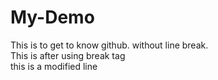 # My-Demo
This is to get to know github.
without line break.<br>
This is after using break tag<br>
this is a modified line
